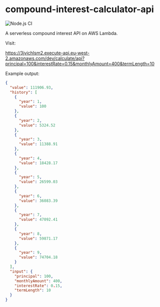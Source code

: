 # compound-interest-calculator-api

![Node.js CI](https://github.com/chrisgrounds/compound-interest-calculator-api/workflows/Node.js%20CI/badge.svg)

A serverless compound interest API on AWS Lambda.

Visit:

https://3jvichlsm2.execute-api.eu-west-2.amazonaws.com/dev/calculate/api?principal=100&interestRate=0.15&monthlyAmount=400&termLength=10

Example output:

```json
{
  "value": 111906.93,
  "history": [
    {
      "year": 1,
      "value": 100
    },
    {
      "year": 2,
      "value": 5324.52
    },
    {
      "year": 3,
      "value": 11388.91
    },
    {
      "year": 4,
      "value": 18428.17
    },
    {
      "year": 5,
      "value": 26599.03
    },
    {
      "year": 6,
      "value": 36083.39
    },
    {
      "year": 7,
      "value": 47092.41
    },
    {
      "year": 8,
      "value": 59871.17
    },
    {
      "year": 9,
      "value": 74704.18
    }
  ],
  "input": {
    "principal": 100,
    "monthlyAmount": 400,
    "interestRate": 0.15,
    "termLength": 10
  }
}
```
